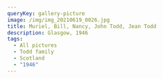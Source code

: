 ```yaml
---
queryKey: gallery-picture
image: /img/img_20210619_0026.jpg
title: Muriel, Bill, Nancy, John Todd, Jean Todd
description: Glasgow, 1946
tags:
  - All pictures
  - Todd family
  - Scotland
  - "1946"
---
```

